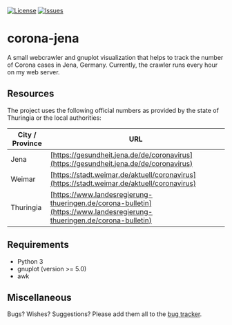 [![License](https://img.shields.io/github/license/micb25/corona-jena.svg)](LICENSE)
[![Issues](https://img.shields.io/github/issues/micb25/corona-jena.svg)](https://github.com/micb25/corona-jena/issues)

# corona-jena
A small webcrawler and gnuplot visualization that helps to track the number of Corona cases in Jena, Germany. Currently, the crawler runs every hour on my web server.

## Resources

The project uses the following official numbers as provided by the state of Thuringia or the local authorities:

| City / Province | URL                                                                                                                    |
|-----------------|------------------------------------------------------------------------------------------------------------------------|
| Jena            | [https://gesundheit.jena.de/de/coronavirus](https://gesundheit.jena.de/de/coronavirus)                                 |
| Weimar          | [https://stadt.weimar.de/aktuell/coronavirus](https://stadt.weimar.de/aktuell/coronavirus)                           |
| Thuringia       | [https://www.landesregierung-thueringen.de/corona-bulletin](https://www.landesregierung-thueringen.de/corona-bulletin) |

## Requirements 
- Python 3
- gnuplot (version >= 5.0)
- awk

## Miscellaneous
Bugs? Wishes? Suggestions? Please add them all to the [bug tracker](https://github.com/micb25/corona-jena/issues).
